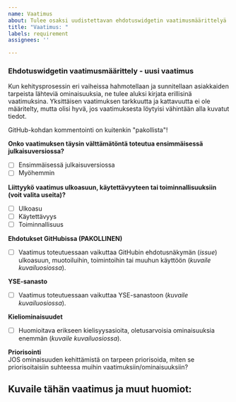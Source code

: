 ```yaml
---
name: Vaatimus
about: Tulee osaksi uudistettavan ehdotuswidgetin vaatimusmäärittelyä
title: "Vaatimus: "
labels: requirement
assignees: ''

---
```


### Ehdotuswidgetin vaatimusmäärittely - uusi vaatimus

Kun kehitysprosessin eri vaiheissa hahmotellaan ja sunnitellaan asiakkaiden tarpeista lähteviä ominaisuuksia, ne tulee aluksi kirjata erillisinä vaatimuksina. Yksittäisen vaatimuksen tarkkuutta ja kattavuutta ei ole määritelty, mutta olisi hyvä, jos vaatimuksesta löytyisi vähintään alla kuvatut tiedot. 

GitHub-kohdan kommentointi on kuitenkin "pakollista"!

**Onko vaatimuksen täysin välttämätöntä toteutua ensimmäisessä julkaisuversiossa?**
- [ ] Ensimmäisessä julkaisuversiossa
- [ ] Myöhemmin

**Liittyykö vaatimus ulkoasuun, käytettävyyteen tai toiminnallisuuksiin (voit valita useita)?**
- [ ] Ulkoasu
- [ ] Käytettävyys
- [ ] Toiminnallisuus

**Ehdotukset GitHubissa (PAKOLLINEN)**
- [ ] Vaatimus toteutuessaan vaikuttaa GitHubin ehdotusnäkymän (*issue*) ulkoasuun, muotoiluihin, toimintoihin tai muuhun käyttöön (*kuvaile kuvailuosiossa*).

**YSE-sanasto** 
- [ ] Vaatimus toteutuessaan vaikuttaa YSE-sanastoon (*kuvaile kuvailuosiossa*).

**Kieliominaisuudet**
- [ ] Huomioitava erikseen kielisyysasioita, oletusarvoisia ominaisuuksia enemmän (*kuvaile kuvailuosiossa*).

**Priorisointi** \
JOS ominaisuuden kehittämistä on tarpeen priorisoida, miten se priorisoitaisiin suhteessa muihin vaatimuksiin/ominaisuuksiin? 

## Kuvaile tähän vaatimus ja muut huomiot:

